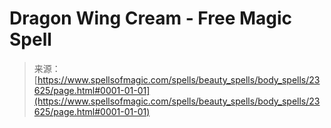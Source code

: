 <!--yml
category: 未分类
date: 2024-06-12 19:08:52
-->

# Dragon Wing Cream - Free Magic Spell

> 来源：[https://www.spellsofmagic.com/spells/beauty_spells/body_spells/23625/page.html#0001-01-01](https://www.spellsofmagic.com/spells/beauty_spells/body_spells/23625/page.html#0001-01-01)
